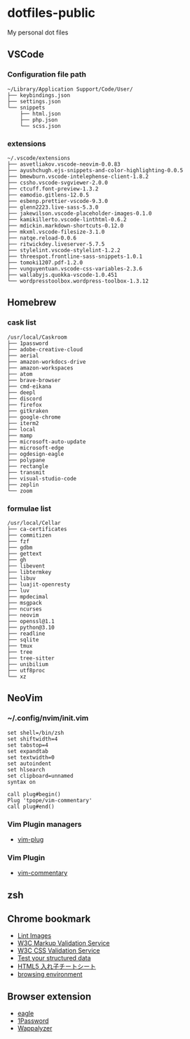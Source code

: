 # dotfiles-public
My personal dot files

## VSCode
### Configuration file path

```
~/Library/Application Support/Code/User/
├── keybindings.json
├── settings.json
└── snippets
    ├── html.json
    ├── php.json
    └── scss.json
```

### extensions

```
~/.vscode/extensions
├── asvetliakov.vscode-neovim-0.0.83
├── ayushchugh.ejs-snippets-and-color-highlighting-0.0.5
├── bmewburn.vscode-intelephense-client-1.8.2
├── cssho.vscode-svgviewer-2.0.0
├── ctcuff.font-preview-1.3.2
├── eamodio.gitlens-12.0.5
├── esbenp.prettier-vscode-9.3.0
├── glenn2223.live-sass-5.3.0
├── jakewilson.vscode-placeholder-images-0.1.0
├── kamikillerto.vscode-linthtml-0.6.2
├── mdickin.markdown-shortcuts-0.12.0
├── mkxml.vscode-filesize-3.1.0
├── natqe.reload-0.0.6
├── ritwickdey.liveserver-5.7.5
├── stylelint.vscode-stylelint-1.2.2
├── threespot.frontline-sass-snippets-1.0.1
├── tomoki1207.pdf-1.2.0
├── vunguyentuan.vscode-css-variables-2.3.6
├── wallabyjs.quokka-vscode-1.0.451
└── wordpresstoolbox.wordpress-toolbox-1.3.12
```

## Homebrew

### cask list

```
/usr/local/Caskroom
├── 1password
├── adobe-creative-cloud
├── aerial
├── amazon-workdocs-drive
├── amazon-workspaces
├── atom
├── brave-browser
├── cmd-eikana
├── deepl
├── discord
├── firefox
├── gitkraken
├── google-chrome
├── iterm2
├── local
├── mamp
├── microsoft-auto-update
├── microsoft-edge
├── ogdesign-eagle
├── polypane
├── rectangle
├── transmit
├── visual-studio-code
├── zeplin
└── zoom
```

### formulae list

```
/usr/local/Cellar
├── ca-certificates
├── commitizen
├── fzf
├── gdbm
├── gettext
├── gh
├── libevent
├── libtermkey
├── libuv
├── luajit-openresty
├── luv
├── mpdecimal
├── msgpack
├── ncurses
├── neovim
├── openssl@1.1
├── python@3.10
├── readline
├── sqlite
├── tmux
├── tree
├── tree-sitter
├── unibilium
├── utf8proc
└── xz
```

## NeoVim

### ~/.config/nvim/init.vim

```
set shell=/bin/zsh
set shiftwidth=4
set tabstop=4
set expandtab
set textwidth=0
set autoindent
set hlsearch
set clipboard=unnamed
syntax on

call plug#begin()
Plug 'tpope/vim-commentary'
call plug#end()
```

### Vim Plugin managers

- [vim-plug](https://github.com/junegunn/vim-plug)

### Vim Plugin

- [vim-commentary](https://github.com/tpope/vim-commentary)


## zsh


## Chrome bookmark
- [Lint Images](https://ausi.github.io/respimagelint/)
- [W3C Markup Validation Service](https://validator.w3.org/)
- [W3C CSS Validation Service](https://jigsaw.w3.org/css-validator/)
- [Test your structured data](https://developers.google.com/search/docs/advanced/structured-data)
- [HTML5 入れ子チートシート](https://yoshikawaweb.com/element/)
- [browsing environment](https://env.mount.jp/)

## Browser extension
- [eagle](https://env.mount.jp/)
- [1Password](https://support.1password.com/getting-started-browser/)
- [Wappalyzer](https://chrome.google.com/webstore/detail/wappalyzer-technology-pro/gppongmhjkpfnbhagpmjfkannfbllamg)

